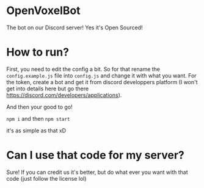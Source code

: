 # OpenVoxelBot
The bot on our Discord server! Yes it's Open Sourced!

# How to run?
First, you need to edit the config a bit. So for that rename the `config.example.js` file into `config.js` and change it with what you want. For the token, create a bot and get it from discord developpers platform (I won't get into details here but go there https://discord.com/developers/applications).

And then your good to go!

`npm i`
and then
`npm start`

it's as simple as that xD

# Can I use that code for my server?
Sure! If you can credit us it's better, but do what ever you want with that code (just follow the license lol)